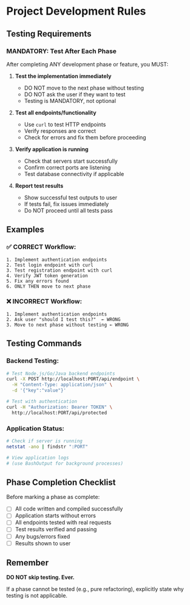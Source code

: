 # Project Development Rules

## Testing Requirements

### **MANDATORY: Test After Each Phase**

After completing ANY development phase or feature, you MUST:

1. **Test the implementation immediately**
   - DO NOT move to the next phase without testing
   - DO NOT ask the user if they want to test
   - Testing is MANDATORY, not optional

2. **Test all endpoints/functionality**
   - Use `curl` to test HTTP endpoints
   - Verify responses are correct
   - Check for errors and fix them before proceeding

3. **Verify application is running**
   - Check that servers start successfully
   - Confirm correct ports are listening
   - Test database connectivity if applicable

4. **Report test results**
   - Show successful test outputs to user
   - If tests fail, fix issues immediately
   - Do NOT proceed until all tests pass

## Examples

### ✅ CORRECT Workflow:
```
1. Implement authentication endpoints
2. Test login endpoint with curl
3. Test registration endpoint with curl
4. Verify JWT token generation
5. Fix any errors found
6. ONLY THEN move to next phase
```

### ❌ INCORRECT Workflow:
```
1. Implement authentication endpoints
2. Ask user "should I test this?"  ← WRONG
3. Move to next phase without testing ← WRONG
```

## Testing Commands

### Backend Testing:
```bash
# Test Node.js/Go/Java backend endpoints
curl -X POST http://localhost:PORT/api/endpoint \
  -H "Content-Type: application/json" \
  -d '{"key":"value"}'

# Test with authentication
curl -H "Authorization: Bearer TOKEN" \
  http://localhost:PORT/api/protected
```

### Application Status:
```bash
# Check if server is running
netstat -ano | findstr ":PORT"

# View application logs
# (use BashOutput for background processes)
```

## Phase Completion Checklist

Before marking a phase as complete:

- [ ] All code written and compiled successfully
- [ ] Application starts without errors
- [ ] All endpoints tested with real requests
- [ ] Test results verified and passing
- [ ] Any bugs/errors fixed
- [ ] Results shown to user

## Remember

**DO NOT skip testing. Ever.**

If a phase cannot be tested (e.g., pure refactoring), explicitly state why testing is not applicable.
